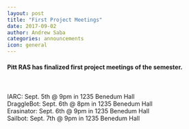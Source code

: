 ```yaml
---
layout: post
title: "First Project Meetings"
date: 2017-09-02
author: Andrew Saba
categories: announcements
icon: general
---
```


#### Pitt RAS has finalized first project meetings of the semester. 
<p>
<br />
<br />
IARC: 		  Sept. 5th @ 9pm in 1235 Benedum Hall
<br />
DraggleBot:   Sept. 6th @ 8pm in 1235 Benedum Hall
<br />
Erasinator:   Sept. 6th @ 9pm in 1235 Benedum Hall
<br />
Sailbot: 	  Sept. 7th @ 9pm in 1235 Benedum Hall
</p>

